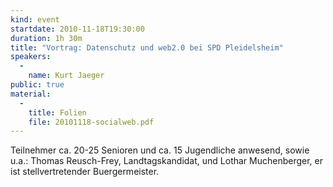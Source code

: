 ```yaml
---
kind: event
startdate: 2010-11-18T19:30:00
duration: 1h 30m
title: "Vortrag: Datenschutz und web2.0 bei SPD Pleidelsheim"
speakers:
  -
    name: Kurt Jaeger
public: true
material:
  -
    title: Folien
    file: 20101118-socialweb.pdf
---
```

Teilnehmer ca. 20-25 Senioren und ca. 15 Jugendliche anwesend, sowie u.a.: Thomas Reusch-Frey, Landtagskandidat, und Lothar Muchenberger, er ist stellvertretender Buergermeister.
